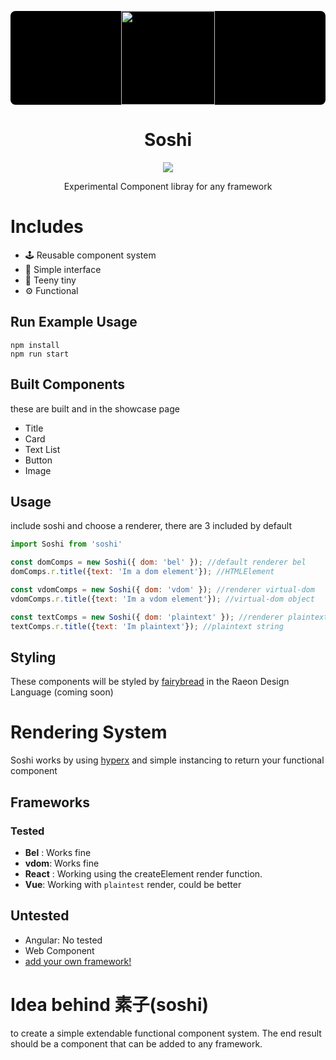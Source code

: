 <p style="border-radius: 8px; background:#000" align="center"><img src="https://github.com/stagfoo/soshi/blob/master/build/soshi-bg.png?raw=true" width="150px" ></img></p>
<h1 align="center">Soshi</h1>
<p align="center">
  <a href="https://gitter.im/soshijs/Lobby?utm_source=badge&utm_medium=badge&utm_campaign=pr-badge&utm_content=body_badge">
  <img src="https://badges.gitter.im/soshijs/Lobby.svg" />
  </a>
  </p>
 <p align="center">
Experimental Component libray for any framework
</p>

# Includes
- 🕹️ Reusable component system
- 🍞 Simple interface
- 🐤 Teeny tiny
- ⚙️ Functional

## Run Example Usage
```
npm install
npm run start
```
## Built Components
these are built and in the showcase page

- Title
- Card
- Text List
- Button
- Image

## Usage
include soshi and choose a renderer, there are 3 included by default

```js
import Soshi from 'soshi'

const domComps = new Soshi({ dom: 'bel' }); //default renderer bel
domComps.r.title({text: 'Im a dom element'}); //HTMLElement

const vdomComps = new Soshi({ dom: 'vdom' }); //renderer virtual-dom
vdomComps.r.title({text: 'Im a vdom element'}); //virtual-dom object

const textComps = new Soshi({ dom: 'plaintext' }); //renderer plaintext
textComps.r.title({text: 'Im plaintext'}); //plaintext string
```

## Styling
These components will be styled by [fairybread](https://github.com/stagfoo/fairybread) in the Raeon Design Language (coming soon)

# Rendering System
Soshi works by using [hyperx](https://github.com/choojs/hyperx) and simple instancing to return your functional component

## Frameworks
### Tested
- **Bel** : Works fine
- **vdom**: Works fine
- **React** : Working using the createElement render function.
- **Vue**: Working with `plaintest` render, could be better
## Untested
- Angular: No tested
- Web Component
- [add your own framework!](https://github.com/stagfoo/soshi/issues/new)

# Idea behind 素子(soshi)
to create a simple extendable functional component system.
The end result should be a component that can be added to any framework.
